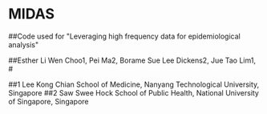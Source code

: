 # MIDAS

##Code used for "Leveraging high frequency data for epidemiological analysis"

##Esther Li Wen Choo1, Pei Ma2, Borame Sue Lee Dickens2, Jue Tao Lim1, #
 
##1 Lee Kong Chian School of Medicine, Nanyang Technological University, Singapore
##2 Saw Swee Hock School of Public Health, National University of Singapore, Singapore

